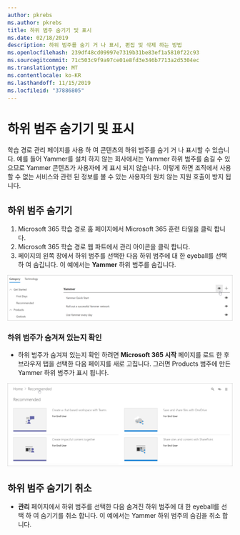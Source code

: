 ```yaml
---
author: pkrebs
ms.author: pkrebs
title: 하위 범주 숨기기 및 표시
ms.date: 02/18/2019
description: 하위 범주를 숨기 거 나 표시, 편집 및 삭제 하는 방법
ms.openlocfilehash: 239df48cd09997e7319b31be83ef1a5810f22c93
ms.sourcegitcommit: 71c503c9f9a97ce01e8fd3e346b7713a2d5304ec
ms.translationtype: MT
ms.contentlocale: ko-KR
ms.lasthandoff: 11/15/2019
ms.locfileid: "37886805"
---
```

# <a name="hide-and-show-subcategories"></a>하위 범주 숨기기 및 표시

학습 경로 관리 페이지를 사용 하 여 콘텐츠의 하위 범주를 숨기 거 나 표시할 수 있습니다. 예를 들어 Yammer를 설치 하지 않는 회사에서는 Yammer 하위 범주를 숨길 수 있으므로 Yammer 콘텐츠가 사용자에 게 표시 되지 않습니다. 이렇게 하면 조직에서 사용할 수 없는 서비스와 관련 된 정보를 볼 수 있는 사용자의 원치 않는 지원 호출이 방지 됩니다.

## <a name="hide-a-subcategory"></a>하위 범주 숨기기 

1. Microsoft 365 학습 경로 홈 페이지에서 Microsoft 365 훈련 타일을 클릭 합니다.
2. Microsoft 365 학습 경로 웹 파트에서 관리 아이콘을 클릭 합니다. 
3. 페이지의 왼쪽 창에서 하위 범주를 선택한 다음 하위 범주에 대 한 eyeball를 선택 하 여 숨깁니다. 이 예에서는 **Yammer** 하위 범주를 숨깁니다.  

![cg-hidesubcat-.png](media/cg-hidesubcat.png)

### <a name="verify-the-subcategory-is-hidden"></a>하위 범주가 숨겨져 있는지 확인
- 하위 범주가 숨겨져 있는지 확인 하려면 **Microsoft 365 시작** 페이지를 로드 한 후 브라우저 탭을 선택한 다음 페이지를 새로 고칩니다. 그러면 Products 범주에 만든 Yammer 하위 범주가 표시 됩니다. 

![cg-hidesubcatrefresh-.png](media/cg-hidesubcatrefresh.png)

## <a name="unhide-a-subcategory"></a>하위 범주 숨기기 취소 

- **관리** 페이지에서 하위 범주를 선택한 다음 숨겨진 하위 범주에 대 한 eyeball를 선택 하 여 숨기기를 취소 합니다. 이 예에서는 Yammer 하위 범주의 숨김을 취소 합니다.